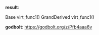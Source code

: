 **result**:
 
Base virt_func1()
GrandDerived virt_func1()
 
**godbolt**: https://godbolt.org/z/Pfb4aaa6v
